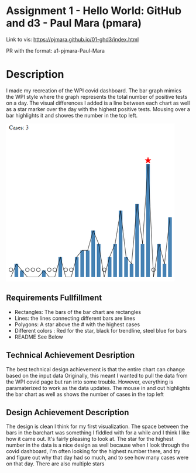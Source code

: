 Assignment 1 - Hello World: GitHub and d3 - Paul Mara (pmara)
===
Link to vis:
https://pjmara.github.io/01-ghd3/index.html

PR with the format: 
a1-pjmara-Paul-Mara

Description
===
I made my recreation of the WPI covid dashboard. The bar graph mimics the WPI style where the graph represents the total number of positive tests on a day. The visual differences I added is a line between each chart as well as a star marker over the day with the highest positive tests. Mousing over a bar highlights it and showes the number in the top left. 

![Screenshot of site](example.png)

Requirements Fullfillment
---
- Rectangles: The bars of the bar chart are rectangles
- Lines: the lines connecting different bars are lines
- Polygons: A star above the # with the highest cases
- Different colors : Red for the star, black for trendline, steel blue for bars
- README See Below

Technical Achievement Desription
---
The best technical design achievement is that the entire chart can change based on the input data
Originally, this meant I wanted to pull the data from the WPI covid page but ran into some trouble.
However, everything is paramaterized to work as the data updates. 
The mouse in and out highlights the bar chart as well as shows the number of cases in the top left

Design Achievement Description
---
The design is clean I think for my first visualization. The space between the bars in the barchart was something I fiddled with for a while and I think I like how it came out. It's fairly pleasing to look at. 
The star for the highest number in the data is a nice design as well because when I look through the covid dashboard, I'm often looking for the highest number there, and try and figure out why that day had so much, and to see how many cases were on that day. There are also multiple stars

